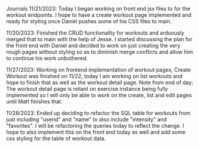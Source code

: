 Journals
11/21/2023:
Today I began working on front end jsx files to for the workout endpoints. I hope to have a create workout
page implemented and ready for styling once Daniel pushes some of his CSS files to main.

11/20/2023:
Finished the CRUD functionality for workouts and arduously merged that to main with the help of Jesse.
I started discussing the plan for the front end with Daniel and decided to work on just creating the very rough
pages without styling so as to diminish merge conflicts and allow him to continue his work unbothered.

11/27/2023:
Working on frontend implementation of workout pages, Create Workout was finished on 11/22, today I am working on list workouts and hope to finish that as well as the workout detail page. Note from end of day: The workout detail page is reliant on exercise instance being fully implemented so I will only be able to work on the create, list and edit pages until Matt finishes that.

11/28/2023:
Ended up deciding to refactor the SQL table for workouts from just including "userid" and "name" to also include "intensity" and "favorites". I will be refactoring the queries today to reflect the change. I hope to also implement this on the front end today as well and add some css styling for the table of workout data.
